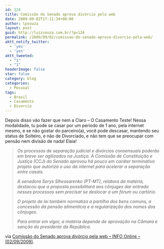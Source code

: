 ```yaml
---
id: 124
title: Comissão do Senado aprova divórcio pela web
date: 2009-09-02T17:11:34+00:00
author: lpsouza
layout: post
guid: http://luizsouza.com.br/?p=124
permalink: /2009/09/02/comissao-do-senado-aprova-divorcio-pela-web/
aktt_notify_twitter:
  - 'yes'
  - 'yes'
aktt_tweeted:
  - "1"
  - "1"
headerImage: false
star: false
category: blog
categories:
  - Pessoal
tags:
  - Brasil
  - Casamento
  - Divorcio
---
```

Depois disso vão fazer que nem a Claro &#8211; O Casamento Teste! Nessa modalidade, tu pode se casar por um periodo de 1 ano, pela internet mesmo, e se não gostar do parceiro(a), você pode descasar, mantendo seu status de Solteiro, e não de Divorciado, e não tem que se preocupar com pensão nem divisão de nada! Elaia!

> _Os processos de separação judicial e divórcios consensuais poderão em breve ser agilizados na Justiça. A Comissão de Constituição e Justiça (CCJ) do Senado aprovou há pouco em caráter terminativo projeto que autoriza o uso da internet para acelerar a separação entre casais._
> 
> _A senadora Serys Slhessarenko (PT-MT), relatora da matéria, destacou que a proposta possibilitará aos cônjuges dar entrada nesses processos sem precisar se deslocar a um fórum ou cartório._
> 
> _O projeto de lei também normatiza a partilha dos bens comuns, a concessão da pensão alimentícia e a regularização dos nomes dos cônjuges._
> 
> _Para entrar em vigor, a matéria depende de aprovação na Câmara e sanção do presidente da República._

via [Comissão do Senado aprova divórcio pela web &#8211; INFO Online &#8211; (02/09/2009)](http://info.abril.com.br/noticias/internet/comissao-do-senado-aprova-divorcio-pela-web-02092009-19.shl).